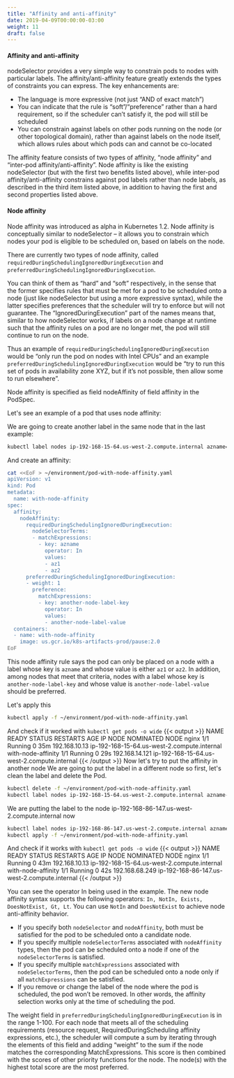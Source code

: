 ```yaml
---
title: "Affinity and anti-affinity"
date: 2019-04-09T00:00:00-03:00
weight: 11
draft: false
---
```


#### Affinity and anti-affinity

nodeSelector provides a very simple way to constrain pods to nodes with particular labels. The affinity/anti-affinity feature greatly extends the types of constraints you can express. The key enhancements are:

- The language is more expressive (not just “AND of exact match”)
- You can indicate that the rule is “soft”/“preference” rather than a hard requirement, so if the scheduler can’t satisfy it, the pod will still be scheduled
- You can constrain against labels on other pods running on the node (or other topological domain), rather than against labels on the node itself, which allows rules about which pods can and cannot be co-located

The affinity feature consists of two types of affinity, “node affinity” and “inter-pod affinity/anti-affinity”. Node affinity is like the existing nodeSelector (but with the first two benefits listed above), while inter-pod affinity/anti-affinity constrains against pod labels rather than node labels, as described in the third item listed above, in addition to having the first and second properties listed above.

#### Node affinity

Node affinity was introduced as alpha in Kubernetes 1.2. Node affinity is conceptually similar to nodeSelector – it allows you to constrain which nodes your pod is eligible to be scheduled on, based on labels on the node.

There are currently two types of node affinity, called `requiredDuringSchedulingIgnoredDuringExecution` and `preferredDuringSchedulingIgnoredDuringExecution`.

You can think of them as “hard” and “soft” respectively, in the sense that the former specifies rules that must be met for a pod to be scheduled onto a node (just like nodeSelector but using a more expressive syntax), while the latter specifies preferences that the scheduler will try to enforce but will not guarantee. The “IgnoredDuringExecution” part of the names means that, similar to how nodeSelector works, if labels on a node change at runtime such that the affinity rules on a pod are no longer met, the pod will still continue to run on the node.

Thus an example of `requiredDuringSchedulingIgnoredDuringExecution` would be “only run the pod on nodes with Intel CPUs” and an example `preferredDuringSchedulingIgnoredDuringExecution` would be “try to run this set of pods in availability zone XYZ, but if it’s not possible, then allow some to run elsewhere”.

Node affinity is specified as field nodeAffinity of field affinity in the PodSpec.

Let's see an example of a pod that uses node affinity:

We are going to create another label in the same node that in the last example:

```bash
kubectl label nodes ip-192-168-15-64.us-west-2.compute.internal azname=az1
```

And create an affinity:

```bash
cat <<EoF > ~/environment/pod-with-node-affinity.yaml
apiVersion: v1
kind: Pod
metadata:
  name: with-node-affinity
spec:
  affinity:
    nodeAffinity:
      requiredDuringSchedulingIgnoredDuringExecution:
        nodeSelectorTerms:
        - matchExpressions:
          - key: azname
            operator: In
            values:
            - az1
            - az2
      preferredDuringSchedulingIgnoredDuringExecution:
      - weight: 1
        preference:
          matchExpressions:
          - key: another-node-label-key
            operator: In
            values:
            - another-node-label-value
  containers:
  - name: with-node-affinity
    image: us.gcr.io/k8s-artifacts-prod/pause:2.0
EoF
```

This node affinity rule says the pod can only be placed on a node with a label whose key is `azname` and whose value is either `az1` or `az2`. In addition, among nodes that meet that criteria, nodes with a label whose key is `another-node-label-key` and whose value is `another-node-label-value` should be preferred.

Let's apply this

```bash
kubectl apply -f ~/environment/pod-with-node-affinity.yaml
```

And check if it worked with `kubectl get pods -o wide`
{{< output >}}
NAME                 READY     STATUS    RESTARTS   AGE       IP               NODE                                          NOMINATED NODE
nginx                1/1       Running   0          35m       192.168.10.13    ip-192-168-15-64.us-west-2.compute.internal   <none>
with-node-affinity   1/1       Running   0          29s       192.168.14.121   ip-192-168-15-64.us-west-2.compute.internal   <none>
{{< /output >}}
Now let's try to put the affinity in another node
We are going to put the label in a different node so first, let's clean the label and delete the Pod.

```bash
kubectl delete -f ~/environment/pod-with-node-affinity.yaml
kubectl label nodes ip-192-168-15-64.us-west-2.compute.internal azname-
```

We are putting the label to the node ip-192-168-86-147.us-west-2.compute.internal now

```bash
kubectl label nodes ip-192-168-86-147.us-west-2.compute.internal azname=az1
kubectl apply -f ~/environment/pod-with-node-affinity.yaml
```

And check if it works with `kubectl get pods -o wide`
{{< output >}}
NAME                 READY     STATUS    RESTARTS   AGE       IP               NODE                                           NOMINATED NODE
nginx                1/1       Running   0          43m       192.168.10.13    ip-192-168-15-64.us-west-2.compute.internal    <none>
with-node-affinity   1/1       Running   0          42s       192.168.68.249   ip-192-168-86-147.us-west-2.compute.internal   <none>
{{< /output >}}

You can see the operator In being used in the example. The new node affinity syntax supports the following operators: `In, NotIn, Exists, DoesNotExist, Gt, Lt`. You can use `NotIn` and `DoesNotExist` to achieve node anti-affinity behavior.

- If you specify both `nodeSelector` and `nodeAffinity`, both must be satisfied for the pod to be scheduled onto a candidate node.
- If you specify multiple `nodeSelectorTerms` associated with `nodeAffinity` types, then the pod can be scheduled onto a node if one of the `nodeSelectorTerms` is satisfied.
- If you specify multiple `matchExpressions` associated with `nodeSelectorTerms`, then the pod can be scheduled onto a node only if all `matchExpressions` can be satisfied.
- If you remove or change the label of the node where the pod is scheduled, the pod won’t be removed. In other words, the affinity selection works only at the time of scheduling the pod.

The weight field in `preferredDuringSchedulingIgnoredDuringExecution` is in the range 1-100. For each node that meets all of the scheduling requirements (resource request, RequiredDuringScheduling affinity expressions, etc.), the scheduler will compute a sum by iterating through the elements of this field and adding “weight” to the sum if the node matches the corresponding MatchExpressions. This score is then combined with the scores of other priority functions for the node. The node(s) with the highest total score are the most preferred.

